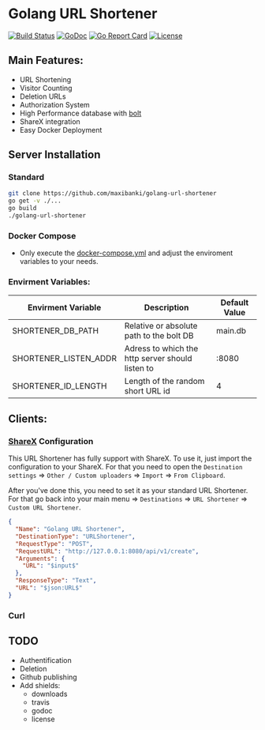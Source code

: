 # Golang URL Shortener

[![Build Status](https://travis-ci.org/maxibanki/golang-url-shortener.svg?branch=master)](https://travis-ci.org/maxibanki/golang-url-shortener)
[![GoDoc](https://godoc.org/github.com/maxibanki/golang-url-shortener?status.svg)](https://godoc.org/github.com/maxibanki/golang-url-shortener)
[![Go Report Card](https://goreportcard.com/badge/github.com/maxibanki/golang-url-shortener)](https://goreportcard.com/report/github.com/maxibanki/golang-url-shortener)
[![License](https://img.shields.io/badge/License-MIT-blue.svg)](http://opensource.org/licenses/MIT)
## Main Features:

- URL Shortening
- Visitor Counting
- Deletion URLs
- Authorization System
- High Performance database with [bolt](https://github.com/boltdb/bolt)
- ShareX integration
- Easy Docker Deployment

## Server Installation

### Standard

```bash
git clone https://github.com/maxibanki/golang-url-shortener
go get -v ./...
go build
./golang-url-shortener
```
### Docker Compose

- Only execute the [docker-compose.yml](docker-compose.yml) and adjust the enviroment variables to your needs.

### Envirment Variables:

| Envirment Variable | Description | Default Value |
| ------------------ | ----------- | ------------- |
| SHORTENER_DB_PATH  | Relative or absolute path to the bolt DB | main.db |
| SHORTENER_LISTEN_ADDR | Adress to which the http server should listen to | :8080 |
| SHORTENER_ID_LENGTH | Length of the random short URL id | 4 |

## Clients:

### [ShareX](https://github.com/ShareX/ShareX) Configuration

This URL Shortener has fully support with ShareX. To use it, just import the configuration to your ShareX. For that you need to open the `Destination settings` => `Other / Custom uploaders` => `Import` => `From Clipboard`.

After you've done this, you need to set it as your standard URL Shortener. For that go back into your main menu => `Destinations` => `URL Shortener` => `Custom URL Shortener`.

```json
{
  "Name": "Golang URL Shortener",
  "DestinationType": "URLShortener",
  "RequestType": "POST",
  "RequestURL": "http://127.0.0.1:8080/api/v1/create",
  "Arguments": {
    "URL": "$input$"
  },
  "ResponseType": "Text",
  "URL": "$json:URL$"
}
```

### Curl

## TODO

- Authentification
- Deletion
- Github publishing
- Add shields:
  - downloads
  - travis
  - godoc
  - license